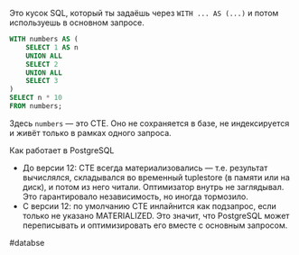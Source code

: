 Это кусок SQL, который ты задаёшь через `WITH ... AS (...)` и потом используешь в основном запросе.

```sql
WITH numbers AS (
    SELECT 1 AS n
    UNION ALL
    SELECT 2
    UNION ALL
    SELECT 3
)
SELECT n * 10
FROM numbers;
```

Здесь `numbers` — это CTE. Оно не сохраняется в базе, не индексируется и живёт только в рамках одного запроса.

Как работает в PostgreSQL
- До версии 12: CTE всегда материализовались — т.е. результат вычислялся, складывался во временный tuplestore (в памяти или на диск), и потом из него читали. Оптимизатор внутрь не заглядывал. Это гарантировало независимость, но иногда тормозило.
- С версии 12: по умолчанию CTE инлайнится как подзапрос, если только не указано MATERIALIZED. Это значит, что PostgreSQL может переписывать и оптимизировать его вместе с основным запросом.

#databse